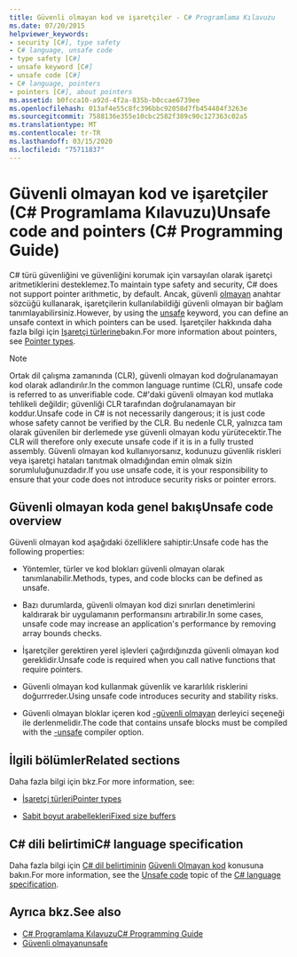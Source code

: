 ```yaml
---
title: Güvenli olmayan kod ve işaretçiler - C# Programlama Kılavuzu
ms.date: 07/20/2015
helpviewer_keywords:
- security [C#], type safety
- C# language, unsafe code
- type safety [C#]
- unsafe keyword [C#]
- unsafe code [C#]
- C# language, pointers
- pointers [C#], about pointers
ms.assetid: b0fcca10-a92d-4f2a-835b-b0ccae6739ee
ms.openlocfilehash: 013af4e55c8fc396bbc92058d7fb454484f3263e
ms.sourcegitcommit: 7588136e355e10cbc2582f389c90c127363c02a5
ms.translationtype: MT
ms.contentlocale: tr-TR
ms.lasthandoff: 03/15/2020
ms.locfileid: "75711837"
---
```

# <a name="unsafe-code-and-pointers-c-programming-guide"></a><span data-ttu-id="88461-102">Güvenli olmayan kod ve işaretçiler (C# Programlama Kılavuzu)</span><span class="sxs-lookup"><span data-stu-id="88461-102">Unsafe code and pointers (C# Programming Guide)</span></span>

<span data-ttu-id="88461-103">C# türü güvenliğini ve güvenliğini korumak için varsayılan olarak işaretçi aritmetiklerini desteklemez.</span><span class="sxs-lookup"><span data-stu-id="88461-103">To maintain type safety and security, C# does not support pointer arithmetic, by default.</span></span> <span data-ttu-id="88461-104">Ancak, güvenli [olmayan](../../language-reference/keywords/unsafe.md) anahtar sözcüğü kullanarak, işaretçilerin kullanılabildiği güvenli olmayan bir bağlam tanımlayabilirsiniz.</span><span class="sxs-lookup"><span data-stu-id="88461-104">However, by using the [unsafe](../../language-reference/keywords/unsafe.md) keyword, you can define an unsafe context in which pointers can be used.</span></span> <span data-ttu-id="88461-105">İşaretçiler hakkında daha fazla bilgi için [Işaretçi türlerine](pointer-types.md)bakın.</span><span class="sxs-lookup"><span data-stu-id="88461-105">For more information about pointers, see [Pointer types](pointer-types.md).</span></span>  
  
> [!NOTE]
> <span data-ttu-id="88461-106">Ortak dil çalışma zamanında (CLR), güvenli olmayan kod doğrulanamayan kod olarak adlandırılır.</span><span class="sxs-lookup"><span data-stu-id="88461-106">In the common language runtime (CLR), unsafe code is referred to as unverifiable code.</span></span> <span data-ttu-id="88461-107">C#'daki güvenli olmayan kod mutlaka tehlikeli değildir; güvenliği CLR tarafından doğrulanamayan bir koddur.</span><span class="sxs-lookup"><span data-stu-id="88461-107">Unsafe code in C# is not necessarily dangerous; it is just code whose safety cannot be verified by the CLR.</span></span> <span data-ttu-id="88461-108">Bu nedenle CLR, yalnızca tam olarak güvenilen bir derlemede yse güvenli olmayan kodu yürütecektir.</span><span class="sxs-lookup"><span data-stu-id="88461-108">The CLR will therefore only execute unsafe code if it is in a fully trusted assembly.</span></span> <span data-ttu-id="88461-109">Güvenli olmayan kod kullanıyorsanız, kodunuzu güvenlik riskleri veya işaretçi hataları tanıtmak olmadığından emin olmak sizin sorumluluğunuzdadır.</span><span class="sxs-lookup"><span data-stu-id="88461-109">If you use unsafe code, it is your responsibility to ensure that your code does not introduce security risks or pointer errors.</span></span>  
  
## <a name="unsafe-code-overview"></a><span data-ttu-id="88461-110">Güvenli olmayan koda genel bakış</span><span class="sxs-lookup"><span data-stu-id="88461-110">Unsafe code overview</span></span>

<span data-ttu-id="88461-111">Güvenli olmayan kod aşağıdaki özelliklere sahiptir:</span><span class="sxs-lookup"><span data-stu-id="88461-111">Unsafe code has the following properties:</span></span>

- <span data-ttu-id="88461-112">Yöntemler, türler ve kod blokları güvenli olmayan olarak tanımlanabilir.</span><span class="sxs-lookup"><span data-stu-id="88461-112">Methods, types, and code blocks can be defined as unsafe.</span></span>

- <span data-ttu-id="88461-113">Bazı durumlarda, güvenli olmayan kod dizi sınırları denetimlerini kaldırarak bir uygulamanın performansını artırabilir.</span><span class="sxs-lookup"><span data-stu-id="88461-113">In some cases, unsafe code may increase an application's performance by removing array bounds checks.</span></span>

- <span data-ttu-id="88461-114">İşaretçiler gerektiren yerel işlevleri çağırdığınızda güvenli olmayan kod gereklidir.</span><span class="sxs-lookup"><span data-stu-id="88461-114">Unsafe code is required when you call native functions that require pointers.</span></span>

- <span data-ttu-id="88461-115">Güvenli olmayan kod kullanmak güvenlik ve kararlılık risklerini doğurrreder.</span><span class="sxs-lookup"><span data-stu-id="88461-115">Using unsafe code introduces security and stability risks.</span></span>

- <span data-ttu-id="88461-116">Güvenli olmayan bloklar içeren kod [-güvenli olmayan](../../language-reference/compiler-options/unsafe-compiler-option.md) derleyici seçeneği ile derlenmelidir.</span><span class="sxs-lookup"><span data-stu-id="88461-116">The code that contains unsafe blocks must be compiled with the [-unsafe](../../language-reference/compiler-options/unsafe-compiler-option.md) compiler option.</span></span>
  
## <a name="related-sections"></a><span data-ttu-id="88461-117">İlgili bölümler</span><span class="sxs-lookup"><span data-stu-id="88461-117">Related sections</span></span>

<span data-ttu-id="88461-118">Daha fazla bilgi için bkz.</span><span class="sxs-lookup"><span data-stu-id="88461-118">For more information, see:</span></span>

- [<span data-ttu-id="88461-119">İşaretçi türleri</span><span class="sxs-lookup"><span data-stu-id="88461-119">Pointer types</span></span>](pointer-types.md)

- [<span data-ttu-id="88461-120">Sabit boyut arabellekleri</span><span class="sxs-lookup"><span data-stu-id="88461-120">Fixed size buffers</span></span>](fixed-size-buffers.md)

## <a name="c-language-specification"></a><span data-ttu-id="88461-121">C# dili belirtimi</span><span class="sxs-lookup"><span data-stu-id="88461-121">C# language specification</span></span>

<span data-ttu-id="88461-122">Daha fazla bilgi için [C# dil belirtiminin](~/_csharplang/spec/introduction.md) [Güvenli Olmayan kod](~/_csharplang/spec/unsafe-code.md) konusuna bakın.</span><span class="sxs-lookup"><span data-stu-id="88461-122">For more information, see the [Unsafe code](~/_csharplang/spec/unsafe-code.md) topic of the [C# language specification](~/_csharplang/spec/introduction.md).</span></span>
  
## <a name="see-also"></a><span data-ttu-id="88461-123">Ayrıca bkz.</span><span class="sxs-lookup"><span data-stu-id="88461-123">See also</span></span>

- [<span data-ttu-id="88461-124">C# Programlama Kılavuzu</span><span class="sxs-lookup"><span data-stu-id="88461-124">C# Programming Guide</span></span>](../index.md)
- [<span data-ttu-id="88461-125">Güvenli olmayan</span><span class="sxs-lookup"><span data-stu-id="88461-125">unsafe</span></span>](../../language-reference/keywords/unsafe.md)

